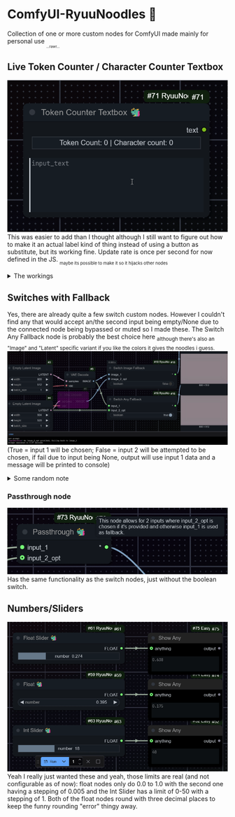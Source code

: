 # ComfyUI-RyuuNoodles 🐲

Collection of one or more custom nodes for ComfyUI made mainly for personal use <sub><sub><sub>...rawr...</sub></sub></sub>

## Live Token Counter / Character Counter Textbox

![Live token counter textbox showcase](assets/tokencounter_showcase.gif)
This was easier to add than I thought although I still want to figure out how to make it an actual label kind of thing instead of using a button as substitute, but its working fine. Update rate is once per second for now defined in the JS. <sub><sub>maybe its possible to make it so it hijacks other nodes</sub></sub>
<details><summary>The workings</summary>It just downloads the json files and merge.txt (not the actual model) from openai/clip-vit-large-patch14 using hf transformers and tokenizes the text then, as i said: very simple
there is a standalone version here: https://gist.github.com/DraconicDragon/10ac26d0d11ea9b14a0edae5d728bc96</details>

## Switches with Fallback

Yes, there are already quite a few switch custom nodes. However I couldn't find any that would accept an/the second input being empty/None due to the connected node being bypassed or muted so I made these.
The Switch Any Fallback node is probably the best choice here <sub>although there's also an "Image" and "Latent" specific variant if you like the colors it gives the noodles i guess.</sub>
![Showcase for switch nodes](assets/switches_showcase.png)
(True = input 1 will be chosen; False = input 2 will be attempted to be chosen, if fail due to input being None, output will use input 1 data and a message will be printed to console)
<details><summary>Some random note</summary>I briefly had the idea of allowing the user to add more switch nodes through a yaml with multiple inputs but I think this isn't good for reproducability/sharing the workflow.
A solution to still have a similar kind of thing is making a switch node that would allow a dynamic amount of inputs that increases using an option on the node or increases by 1 as inputs are being populated, however ComfyUI frontend updates are moving fast any changing how inputs work, and it seems like it breaks things like this (as can be seen on the Impact Pack Switch (Any) node as of writing, it doesn't create new inputs anymore) so I'm holding off working on that</details>

### Passthrough node

![Passthrough node showcase](assets/passthrough.png)
Has the same functionality as the switch nodes, just without the boolean switch.

## Numbers/Sliders

![numbers and sliders nodes showcase](assets/numbers_and_sliders.gif)
Yeah I really just wanted these and yeah, those limits are real (and not configurable as of now): float nodes only do 0.0 to 1.0 with the second one having a stepping of 0.005 and the Int Slider has a limit of 0-50 with a stepping of 1.
Both of the float nodes round with three decimal places to keep the funny rounding "error" thingy away.
